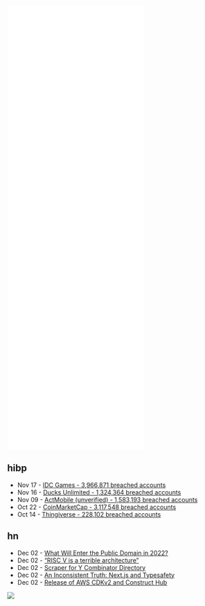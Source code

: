 ![Metrics](https://raw.githubusercontent.com/phixion/phixion/master/metrics.svg)

## hibp

<!--
for https://github.com/phixion/phixion/blob/main/.github/workflows/feeds.yml
-->
<!--START_SECTION:haveibeenpwnd-->
- Nov 17 - [IDC Games - 3,966,871 breached accounts](https://haveibeenpwned.com/PwnedWebsites#IDCGames)
- Nov 16 - [Ducks Unlimited - 1,324,364 breached accounts](https://haveibeenpwned.com/PwnedWebsites#DucksUnlimited)
- Nov 09 - [ActMobile (unverified) - 1,583,193 breached accounts](https://haveibeenpwned.com/PwnedWebsites#ActMobile)
- Oct 22 - [CoinMarketCap - 3,117,548 breached accounts](https://haveibeenpwned.com/PwnedWebsites#CoinMarketCap)
- Oct 14 - [Thingiverse - 228,102 breached accounts](https://haveibeenpwned.com/PwnedWebsites#Thingiverse)
<!--END_SECTION:haveibeenpwnd-->

## hn

<!--
for https://github.com/phixion/phixion/blob/main/.github/workflows/feeds.yml
-->
<!--START_SECTION:hn-->
- Dec 02 - [What Will Enter the Public Domain in 2022?](https://publicdomainreview.org/features/entering-the-public-domain/2022/)
- Dec 02 - [“RISC V is a terrible architecture”](https://gmplib.org/list-archives/gmp-devel/2021-September/006013.html)
- Dec 02 - [Scraper for Y Combinator Directory](https://github.com/akshaybhalotia/yc_company_scraper)
- Dec 02 - [An Inconsistent Truth: Next.js and Typesafety](https://t3.gg/blog/posts/types-and-nextjs)
- Dec 02 - [Release of AWS CDKv2 and Construct Hub](https://aws.amazon.com/blogs/aws/announcing-general-availability-of-construct-hub-and-aws-cloud-development-kit-version-2/)
<!--END_SECTION:hn-->

<!--
for https://yhype.me
-->
![](https://hit.yhype.me/github/profile?user_id=13013670)
